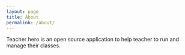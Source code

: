 ```yaml
---
layout: page
title: About
permalink: /about/
---
```


Teacher hero is an open source application to help teacher to run and manage their classes.
